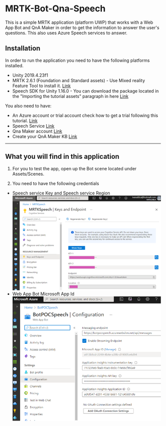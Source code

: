 # MRTK-Bot-Qna-Speech

This is a simple MRTK application (platform UWP) that works with a Web App Bot and QnA Maker in order to get the information to answer the user's questions. This also uses Azure Speech services to answer.

## Installation

In order to run the application you need to have the following platforms installed. 

* Unity 2019.4.23f1 
* MRTK 2.6.1 (Foundation and Standard assets) - Use Mixed reality Feature Tool to install it. [Link](https://docs.microsoft.com/en-us/windows/mixed-reality/develop/unity/welcome-to-mr-feature-tool?WT.mc_id=MR-MVP-5003639)
* Speech SDK for Unity 1.16.0 - You can download the package located in the "Importing the tutorial assets" paragraph in here [Link](https://docs.microsoft.com/en-us/windows/mixed-reality/develop/unity/tutorials/mrlearning-speechsdk-ch1?WT.mc_id=MR-MVP-5003639)

You also need to have:
* An Azure account or trial account check how to get a trial following this tutorial. [Link](https://docs.microsoft.com/en-us/learn/modules/create-an-azure-account/?WT.mc_id=AZ-MVP-5003639)
* Speech Service [Link](https://docs.microsoft.com/en-us/azure/cognitive-services/speech-service/overview#try-the-speech-service-for-free)
* Qna Maker account [Link](https://docs.microsoft.com/en-us/azure/cognitive-services/qnamaker/how-to/set-up-qnamaker-service-azure?tabs=v1)
* Create your QnA Maker KB [Link](https://docs.microsoft.com/en-us/azure/cognitive-services/qnamaker/how-to/manage-knowledge-bases)

---

## What you will find in this application

1. For you to test the app, open up the Bot scene located under Assets/Scenes.

2. You need to have the following credentials 

* Speech service Key and Speech service Region
![Image](https://github.com/ivatilca/MRTK-Bot-Qna-Speech/blob/main/readme/SpeechKeys.png)
* Web App Bot Microsoft App Id 
![Image](https://github.com/ivatilca/MRTK-Bot-Qna-Speech/blob/main/readme/BotID.PNG)
